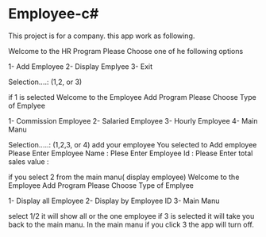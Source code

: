 # Employee-c#
This project is for a company.
this app work as following.

Welcome to the HR Program
Please Choose one of he following options

1- Add Employee
2- Display Emplyee
3- Exit


Selection....: (1,2, or 3)

if 1 is selected
Welcome to the Employee Add Program
Please Choose Type of Emplyee


1- Commission Employee
2- Salaried Employee
3- Hourly Employee
4- Main Manu


Selection.....: (1,2,3, or 4)
add your employee
You selected to Add employee
Please Enter Employee Name           :
Plese Enter Employee Id              :
Please Enter total sales value       :

if you select 2 from the main manu( display employee)
Welcome to the Employee Add Program
Please Choose Type of Emplyee


1- Display all Employee
2- Display by Employee ID
3- Main Manu

select 1/2 it will show all or the one employee
if 3 is selected it will take you back to the main manu.
In the main manu if you click 3 the app will turn off.

